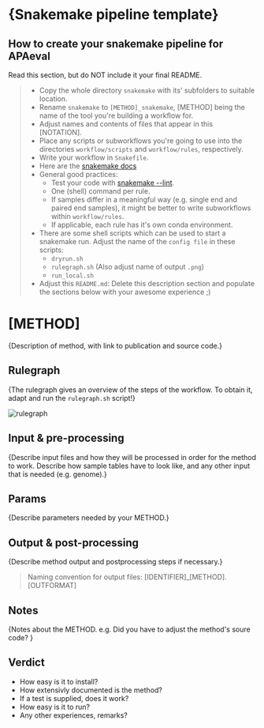 # {Snakemake pipeline template}

## How to create your snakemake pipeline for APAeval
Read this section, but do NOT include it your final README.
> * Copy the whole directory `snakemake` with its' subfolders to suitable location.
> * Rename `snakemake` to `[METHOD]_snakemake`, [METHOD] being the name of the tool you're building a workflow for.
> * Adjust names and contents of files that appear in this [NOTATION].
> * Place any scripts or subworkflows you're going to use into the directories `workflow/scripts` and `workflow/rules`, respectively.
> * Write your workflow in `Snakefile`.
> * Here are the [snakemake docs](https://snakemake.readthedocs.io/en/stable/index.html)
> * General good practices:
>     * Test your code with [snakemake --lint](https://snakemake.readthedocs.io/en/stable/snakefiles/writing_snakefiles.html#best-practices).
>     * One (shell) command per rule. 
>     * If samples differ in a meaningful way (e.g. single end and paired end samples), it might be better to write subworkflows within `workflow/rules`. 
>     * If applicable, each rule has it's own conda environment. 
> * There are some shell scripts which can be used to start a snakemake run. Adjust the name of the `config file` in these scripts:
>     * `dryrun.sh`
>     * `rulegraph.sh` (Also adjust name of output `.png`)
>     * `run_local.sh`
> * Adjust this `README.md`: Delete this description section and populate the sections below with your awesome experience ;)

# [METHOD]

{Description of method, with link to publication and source code.}

## Rulegraph

{The rulegraph gives an overview of the steps of the workflow. To obtain it, adapt and run the `rulegraph.sh` script!}

![rulegraph](rulegraph.[METHOD].png)

## Input & pre-processing

{Describe input files and how they will be processed in order for the method to work. Describe how sample tables have to look like, and any other input that is needed (e.g. genome).}

## Params

{Describe parameters needed by your METHOD.}

## Output & post-processing

{Describe method output and postprocessing steps if necessary.}

> Naming convention for output files:
> [IDENTIFIER]_[METHOD].[OUTFORMAT]

## Notes

{Notes about the METHOD. 
e.g. Did you have to adjust the method's soure code?
}

## Verdict

* How easy is it to install?
* How extensivly documented is the method?
* If a test is supplied, does it work?
* How easy is it to run?
* Any other experiences, remarks?
